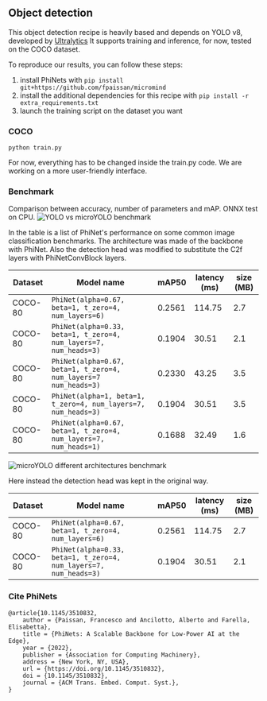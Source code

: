 ## Object detection

This object detection recipe is heavily based and depends on YOLO v8, developed by [Ultralytics](https://github.com/ultralytics/ultralytics)
It supports training and inference, for now, tested on the COCO dataset.

To reproduce our results, you can follow these steps:

1. install PhiNets with `pip install git+https://github.com/fpaissan/micromind`
2. install the additional dependencies for this recipe with `pip install -r extra_requirements.txt`
3. launch the training script on the dataset you want

### COCO
```
python train.py
```

For now, everything has to be changed inside the train.py code. We are working on a more user-friendly interface.

### Benchmark
Comparison between accuracy, number of parameters and mAP. ONNX test on CPU.
![YOLO vs microYOLO benchmark](./benchmarks/plots/yolov8.png)

In the table is a list of PhiNet's performance on some common image classification benchmarks.
The architecture was made of the backbone with PhiNet. Also the detection head was modified to substitute the C2f layers with PhiNetConvBlock layers.

| Dataset | Model name                                           | mAP50  | latency (ms) | size (MB) |
| ------- | ---------------------------------------------------- | ------ | ------------ | --------- |
| COCO-80    | `PhiNet(alpha=0.67, beta=1, t_zero=4, num_layers=6)` | 0.2561 | 114.75       | 2.7       |
| COCO-80 | `PhiNet(alpha=0.33, beta=1, t_zero=4, num_layers=7, num_heads=3)` | 0.1904 | 30.51 | 2.1 |
| COCO-80 | `PhiNet(alpha=0.67, beta=1, t_zero=4, num_layers=7 num_heads=3)` | 0.2330  | 43.25 | 3.5  |
| COCO-80 | `PhiNet(alpha=1, beta=1, t_zero=4, num_layers=7, num_heads=3)` | 0.1904 | 30.51 | 3.5  |
| COCO-80 | `PhiNet(alpha=0.67, beta=1, t_zero=4, num_layers=7, num_heads=1)` | 0.1688 |  32.49 | 1.6  |

![microYOLO different architectures benchmark](./benchmarks/plots/yolov8.png)

Here instead the detection head was kept in the original way.

| Dataset | Model name                                           | mAP50  | latency (ms) | size (MB) |
| ------- | ---------------------------------------------------- | ------ | ------------ | --------- |
| COCO-80   | `PhiNet(alpha=0.67, beta=1, t_zero=4, num_layers=6)` | 0.2561 | 114.75       | 2.7       |
| COCO-80 | `PhiNet(alpha=0.33, beta=1, t_zero=4, num_layers=7, num_heads=3)` | 0.1904 | 30.51 | 2.1 |


### Cite PhiNets
```
@article{10.1145/3510832,
	author = {Paissan, Francesco and Ancilotto, Alberto and Farella, Elisabetta},
	title = {PhiNets: A Scalable Backbone for Low-Power AI at the Edge},
	year = {2022},
	publisher = {Association for Computing Machinery},
	address = {New York, NY, USA},
	url = {https://doi.org/10.1145/3510832},
	doi = {10.1145/3510832},
	journal = {ACM Trans. Embed. Comput. Syst.},
}
```
